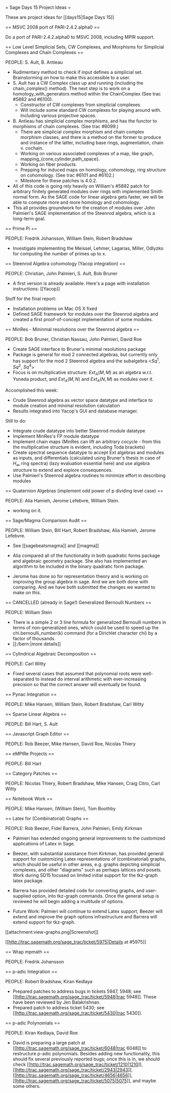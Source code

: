 = Sage Days 15 Project Ideas =

These are project ideas for [[days15|Sage Days 15]]

== MSVC 2008 port of PARI-2.4.2.alpha0 ==


  Do a port of PARI-2.4.2.alpha0 to MSVC 2008, including MPIR support.

== Low Level Simplicial Sets, CW Complexes, and Morphisms for Simplicial Complexes and Chain Complexes ==

PEOPLE: S. Ault, B. Antieau

  * Rudimentary method to check if input defines a simplicial set. Brainstorming on how to make this accessible to a user.
  * S. Ault has a CW Complex class up and running (including the chain_complex() method).  The next step is to work on a homology_with_generators method within the ChainComplex (See trac #5882 and #6100).
    * Constructor of CW complexes from simplicial complexes.
    * Will include some standard CW complexes for playing around with. Including various projective spaces.
  * B. Antieau has simplicial complex morphisms, and has the functor to morphisms of chain complexes. (See trac #6099.)
    * There are simplicial complex morphism and chain complex morphism classes, and there is a method on the former to produce and instance of the latter, including base rings, augmentation, chain v. cochain.
    * Working on various associated complexes of a map, like graph, mapping_{cone,cylinder,path_space}.
    * Working on fiber products.
    * Prepping for induced maps on homology, cohomology, ring structure on cohomology. (See trac #6101 and #6102.)
    * Milestone for these patches is 4.0.2.
  * All of this code is going rely heavily on William's #5882 patch for arbitrary finitely generated modules over rings with implemented Smith normal form. As the SAGE code for linear algebra gets faster, we will be able to compute more and more homology and cohomology.
  * This all provides groundwork for the creation of modules over John Palmieri's SAGE implementation of the Steenrod algebra, which is a long-term goal.

== Prime Pi ==

PEOPLE: Fredrik Johansson, William Stein, Robert Bradshaw

  * Investigate implementing the Meissel, Lehmer, Lagarias, Miller, Odlyzko for computing the number of primes up to x.


== Steenrod Algebra cohomology (Yacop integration) ==
  
PEOPLE: Christian, John Palmieri, S. Ault, Bob Bruner

  * A first version is already available. Here's a page with installation instructions: [[Yacop]] 

Stuff for the final report:

  * Installation problems on Mac OS X fixed
  * Defined SAGE framework for modules over the Steenrod algebra and created a first proof-of-concept implementation of some modules.

== MinRes - Mininmal resolutions over the Steenrod algebra ==

PEOPLE:  Bob Bruner, Christian Nassau, John Palmieri, David Roe

  * Create SAGE interface to Bruner's minimal resolutions package 
  * Package is general for mod 2 connected algebras, but currently only has
    support for the mod 2 Steenrod algebra and the subalgebra <$Sq^1$, $Sq^2$, $Sq^4$> 
  * Focus is on multiplicative structure:  $Ext_A(M,M)$ as an algebra w.r.t. Yoneda
    product, and $Ext_A(M,N)$ and $Ext_A(N,M)$ as modules over it.

Accomplished this week:

  * Crude Steenrod algebra as vector space datatype and interface to module creation and
    minimal resolution calculation
  * Results integrated into Yacop's GUI and database manager.

Still to do:

  * Integrate crude datatype into better Steenrod module datatype
  * Implement MinRes's FP module datatype
  * Implement chain maps (MinRes can lift an arbitrary cocycle - from this the multiplicative
    structure is evident, including Toda brackets)
  * Create spectral sequence datatype to accept Ext algebras and modules as inputs, and
    differentials (calculated using Bruner's thesis in case of $H_\infty$ ring spectra) (lazy
    evaluation essential here) and use algebra structure to extend and explore consequences.
  * Use Palmieri's Steenrod algebra routines to minimize effort in describing modules 

== Quaternion Algebras (implement odd power of p dividing level case) ==

PEOPLE: Alia Hamieh, Jerome Lefebvre, William Stein.

   * working on it.


== Sage/Magma Comparison Audit ==

PEOPLE: William Stein, Bill Hart, Robert Bradshaw, Alia Hamieh, Jerome Lefebvre.

  * See [[sagebeatsmagma]] and [[magma]]

  * Alia compared all of the functionality in both quadratic forms package and algebraic geometry package. She also has implemented an algorithm to be included in the binary quadratic form package.
  * Jerome has done so for representation theory and is working on improving the group algebra in sage. 
And we are both done with comparing. And we have both submitted the changes we wanted to make on this.

== CANCELLED (already in Sage!) Generalized Bernoulli Numbers ==

PEOPLE: William Stein   
  
  * There is a simple 2 or 3 line formula for generalized Bernoulli numbers in terms of non-generalized ones, which could be used to speed up the chi.bernoulli_number(k) command (for a Dirichlet character chi) by a factor of thousands.
  * [[:/bern:|more details]]

== Cylindrical Algebraic Decomposition ==

PEOPLE: Carl Witty

  * Fixed several cases that assumed that polynomial roots were well-separated to instead do interval arithmetic with ever-increasing precision so that the correct answer will eventually be found.

== Pynac Integration ==

PEOPLE: Mike Hansen, William Stein, Robert Bradshaw, Carl Witty

== Sparse Linear Algebra ==

PEOPLE: Bill Hart, S. Ault

== Javascript Graph Editor ==

PEOPLE: Rob Beezer, Mike Hansen, David Roe, Nicolas Thiery

== eMPIRe Projects ==

PEOPLE:  Bill Hart

== Category Patches ==

PEOPLE: Nicolas Thiery, Robert Bradshaw, Mike Hansen, Craig Citro, Carl Witty

== Notebook Work ==

PEOPLE: Mike Hansen, (William Stein), Tom Boothby

== Latex for (Combinatorial) Graphs ==

PEOPLE: Rob Beezer, Fidel Barrera, John Palmieri, Emily Kirkman

* Palmieri has extended ongoing general improvements to the customized applications of Latex in Sage.

* Beezer, with substantial assistance from Kirkman, has provided general support for customizing Latex representations of (combinatorial) graphs, which should be useful in other areas, e.g. graphs depicting simplicial complexes, and other "diagrams" such as perhaps lattices and posets.  Work during SD15 focused on limited initial support for the tkz-graph latex package.

* Barrera has provided detailed code for converting graphs, and user-supplied option, into tkz-graph commands.  Once the general setup is reviewed he will begin adding a multitude of options.

* Future Work: Palmieri will continue to extend Latex support, Beezer will extend and improve the graph options infrastructure and Barrera will extend support for tkz-graph.


[[attachment:view-graphs.png|Screenshot]]

[[http://trac.sagemath.org/sage_trac/ticket/5975|Details at #5975]]

== Wrap mpmath ==

PEOPLE: Fredrik Johansson

== p-adic Integration ==

PEOPLE: Robert Bradshaw, Kiran Kedlaya

  * Prepared patches to address bugs in tickets 5947, 5948; see [[http://trac.sagemath.org/sage_trac/ticket/5948|trac 5948]]. These have been reviewed by Jen Balakrishnan.
  * Prepared patch to address ticket 5430; see [[http://trac.sagemath.org/sage_trac/ticket/5430|trac 5430]].

== p-adic Polynomials ==

PEOPLE: Kiran Kedlaya, David Roe

  * David is preparing a large patch at [[http://trac.sagemath.org/sage_trac/ticket/6048|trac 6048]] to restructure p-adic polynomials. Besides adding new functionality, this should fix several previously reported bugs; once this is in, we should check [[http://trac.sagemath.org/sage_trac/ticket/1210|1210]], [[http://trac.sagemath.org/sage_trac/ticket/2943|2943]], [[http://trac.sagemath.org/sage_trac/ticket/4656|4656]], [[http://trac.sagemath.org/sage_trac/ticket/5075|5075]], and maybe some others.
